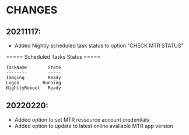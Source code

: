 # CHANGES

## 20211117:
- Added Nightly scheduled task status to option "CHECK MTR STATUS"

===== Scheduled Tasks Status =====

    TaskName        State
    --------        -----
    Imaging         Ready
    Logon         Running
    NightlyReboot   Ready

## 20220220:
- Added option to set MTR ressource account credentials
- Added option to update to latest online available MTR app version
